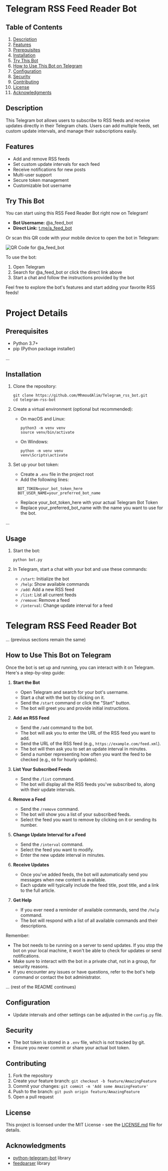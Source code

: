 # Telegram RSS Feed Reader Bot

## Table of Contents
1. [Description](#description)
2. [Features](#features)
3. [Prerequisites](#prerequisites)
4. [Installation](#installation)
5. [Try This Bot](#try-this-bot)
6. [How to Use This Bot on Telegram](#how-to-use-this-bot-on-telegram)
7. [Configuration](#configuration)
8. [Security](#security)
9. [Contributing](#contributing)
10. [License](#license)
11. [Acknowledgments](#acknowledgments)

## Description

This Telegram bot allows users to subscribe to RSS feeds and receive updates directly in their Telegram chats. Users can
add multiple feeds, set custom update intervals, and manage their subscriptions easily.

## Features

- Add and remove RSS feeds
- Set custom update intervals for each feed
- Receive notifications for new posts
- Multi-user support
- Secure token management
- Customizable bot username


## Try This Bot

You can start using this RSS Feed Reader Bot right now on Telegram!

- **Bot Username:** @a_feed_bot
- **Direct Link:** [t.me/a_feed_bot](https://t.me/a_feed_bot)

Or scan this QR code with your mobile device to open the bot in Telegram:

<img src="https://github.com/MhmoudAlim/Telegram_rss_bot/blob/master/blob/@a_feed_bot.jpeg?raw=true" alt="QR Code for @a_feed_bot" />


To use the bot:
1. Open Telegram
2. Search for @a_feed_bot or click the direct link above
3. Start a chat and follow the instructions provided by the bot

Feel free to explore the bot's features and start adding your favorite RSS feeds!


# Project Details

## Prerequisites

- Python 3.7+
- pip (Python package installer)

...

## Installation

1. Clone the repository:
   ```
   git clone https://github.com/MhmoudAlim/Telegram_rss_bot.git
   cd telegram-rss-bot
   ```

2. Create a virtual environment (optional but recommended):

    - On macOS and Linux:
      ```
      python3 -m venv venv
      source venv/bin/activate
      ```

    - On Windows:
      ```
      python -m venv venv
      venv\Scripts\activate
      ```

3. Set up your bot token:
    - Create a `.env` file in the project root
    - Add the following lines:
   ```
     BOT_TOKEN=your_bot_token_here
     BOT_USER_NAME=your_preferred_bot_name
      ```
   - Replace your_bot_token_here with your actual Telegram Bot Token 
   - Replace your_preferred_bot_name with the name you want to use for the bot.



...

## Usage

1. Start the bot:
   ```
   python bot.py
   ```

2. In Telegram, start a chat with your bot and use these commands:
    - `/start`: Initialize the bot
    - `/help`: Show available commands
    - `/add`: Add a new RSS feed
    - `/list`: List all current feeds
    - `/remove`: Remove a feed
    - `/interval`: Change update interval for a feed

# Telegram RSS Feed Reader Bot

... (previous sections remain the same)

## How to Use This Bot on Telegram

Once the bot is set up and running, you can interact with it on Telegram. Here's a step-by-step guide:

1. **Start the Bot**
   - Open Telegram and search for your bot's username.
   - Start a chat with the bot by clicking on it.
   - Send the `/start` command or click the "Start" button.
   - The bot will greet you and provide initial instructions.

2. **Add an RSS Feed**
   - Send the `/add` command to the bot.
   - The bot will ask you to enter the URL of the RSS feed you want to add.
   - Send the URL of the RSS feed (e.g., `https://example.com/feed.xml`).
   - The bot will then ask you to set an update interval in minutes.
   - Send a number representing how often you want the feed to be checked (e.g., `60` for hourly updates).

3. **List Your Subscribed Feeds**
   - Send the `/list` command.
   - The bot will display all the RSS feeds you've subscribed to, along with their update intervals.

4. **Remove a Feed**
   - Send the `/remove` command.
   - The bot will show you a list of your subscribed feeds.
   - Select the feed you want to remove by clicking on it or sending its number.

5. **Change Update Interval for a Feed**
   - Send the `/interval` command.
   - Select the feed you want to modify.
   - Enter the new update interval in minutes.

6. **Receive Updates**
   - Once you've added feeds, the bot will automatically send you messages when new content is available.
   - Each update will typically include the feed title, post title, and a link to the full article.

7. **Get Help**
   - If you ever need a reminder of available commands, send the `/help` command.
   - The bot will respond with a list of all available commands and their descriptions.

Remember:
- The bot needs to be running on a server to send updates. If you stop the bot on your local machine, it won't be able to check for updates or send notifications.
- Make sure to interact with the bot in a private chat, not in a group, for security reasons.
- If you encounter any issues or have questions, refer to the bot's help command or contact the bot administrator.

... (rest of the README continues)

## Configuration

- Update intervals and other settings can be adjusted in the `config.py` file.

## Security

- The bot token is stored in a `.env` file, which is not tracked by git.
- Ensure you never commit or share your actual bot token.

## Contributing

1. Fork the repository
2. Create your feature branch: `git checkout -b feature/AmazingFeature`
3. Commit your changes: `git commit -m 'Add some AmazingFeature'`
4. Push to the branch: `git push origin feature/AmazingFeature`
5. Open a pull request

## License

This project is licensed under the MIT License - see the [LICENSE.md](LICENSE.md) file for details.

## Acknowledgments

- [python-telegram-bot](https://github.com/python-telegram-bot/python-telegram-bot) library
- [feedparser](https://feedparser.readthedocs.io/en/latest/) library
